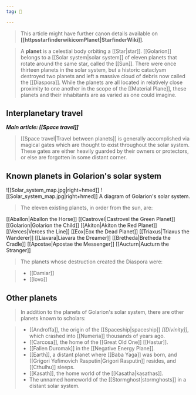```yaml
---
tag: 🌌

---
```





> This article might have further canon details available on **[[httpsstarfinderwikicomPlanet|StarfinderWiki]]**.


> A **planet** is a celestial body orbiting a [[Star|star]]. [[Golarion]] belongs to a [[Solar system|solar system]] of eleven planets that rotate around the same star, called the [[Sun]]. There were once thirteen planets in the solar system, but a historic cataclysm destroyed two planets and left a massive cloud of debris now called the [[Diaspora]]. While the planets are all located in relatively close proximity to one another in the scope of the [[Material Plane]], these planets and their inhabitants are as varied as one could imagine.



## Interplanetary travel

***Main article: [[Space travel]]***
> [[Space travel|Travel between planets]] is generally accomplished via magical gates which are thought to exist throughout the solar system. These gates are either heavily guarded by their owners or protectors, or else are forgotten in some distant corner.


## Known planets in Golarion's solar system

![[Solar_system_map.jpg|right+hmed]] 
 ![[Solar_system_map.jpg|right+hmed]] 
A diagram of Golarion's solar system.
> The eleven existing planets, in order from the sun, are: 

[[Aballon|Aballon the Horse]]
[[Castrovel|Castrovel the Green Planet]]
[[Golarion|Golarion the Child]]
[[Akiton|Akiton the Red Planet]]
[[Verces|Verces the Line]]
[[Eox|Eox the Dead Planet]]
[[Triaxus|Triaxus the Wanderer]]
[[Liavara|Liavara the Dreamer]]
[[Bretheda|Bretheda the Cradle]]
[[Apostae|Apostae the Messenger]]
[[Aucturn|Aucturn the Stranger]]
> The planets whose destruction created the Diaspora were:

> - [[Damiar]]
> - [[Iovo]]

## Other planets

> In addition to the planets of Golarion's solar system, there are other planets known to scholars:

> - [[Androffa]], the origin of the [[Spaceship|spaceship]] *[[Divinity]]*, which crashed into [[Numeria]] thousands of years ago.
> - [[Carcosa]], the home of the [[Great Old One]] [[Hastur]].
> - [[Fallen Duromak]] in the [[Negative Energy Plane]].
> - [[Earth]], a distant planet where [[Baba Yaga]] was born, and [[Grigori Yefimovich Rasputin|Grigori Rasputin]] resides, and [[Cthulhu]] sleeps.
> - [[Kasath]], the home world of the [[Kasatha|kasathas]].
> - The unnamed homeworld of the [[Stormghost|stormghosts]] in a distant solar system.








